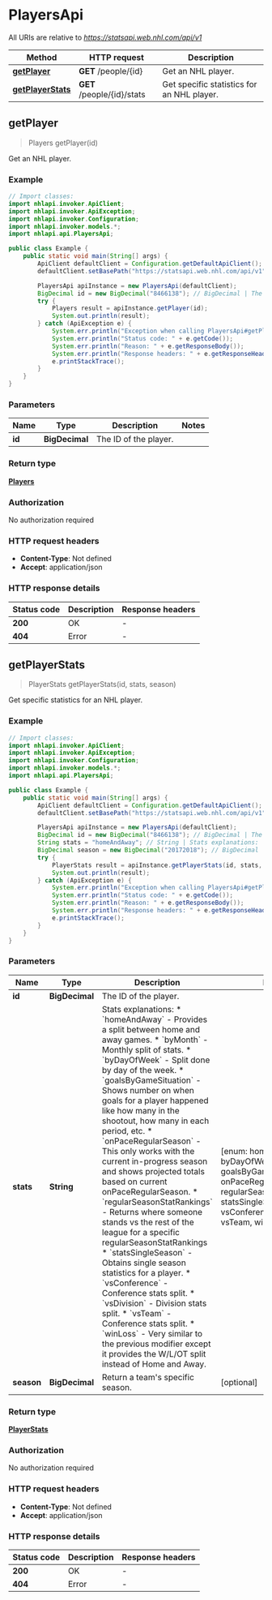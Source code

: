 # PlayersApi

All URIs are relative to *https://statsapi.web.nhl.com/api/v1*

| Method | HTTP request | Description |
|------------- | ------------- | -------------|
| [**getPlayer**](PlayersApi.md#getPlayer) | **GET** /people/{id} | Get an NHL player. |
| [**getPlayerStats**](PlayersApi.md#getPlayerStats) | **GET** /people/{id}/stats | Get specific statistics for an NHL player. |



## getPlayer

> Players getPlayer(id)

Get an NHL player.

### Example

```java
// Import classes:
import nhlapi.invoker.ApiClient;
import nhlapi.invoker.ApiException;
import nhlapi.invoker.Configuration;
import nhlapi.invoker.models.*;
import nhlapi.api.PlayersApi;

public class Example {
    public static void main(String[] args) {
        ApiClient defaultClient = Configuration.getDefaultApiClient();
        defaultClient.setBasePath("https://statsapi.web.nhl.com/api/v1");

        PlayersApi apiInstance = new PlayersApi(defaultClient);
        BigDecimal id = new BigDecimal("8466138"); // BigDecimal | The ID of the player.
        try {
            Players result = apiInstance.getPlayer(id);
            System.out.println(result);
        } catch (ApiException e) {
            System.err.println("Exception when calling PlayersApi#getPlayer");
            System.err.println("Status code: " + e.getCode());
            System.err.println("Reason: " + e.getResponseBody());
            System.err.println("Response headers: " + e.getResponseHeaders());
            e.printStackTrace();
        }
    }
}
```

### Parameters


| Name | Type | Description  | Notes |
|------------- | ------------- | ------------- | -------------|
| **id** | **BigDecimal**| The ID of the player. | |

### Return type

[**Players**](Players.md)

### Authorization

No authorization required

### HTTP request headers

- **Content-Type**: Not defined
- **Accept**: application/json


### HTTP response details
| Status code | Description | Response headers |
|-------------|-------------|------------------|
| **200** | OK |  -  |
| **404** | Error |  -  |


## getPlayerStats

> PlayerStats getPlayerStats(id, stats, season)

Get specific statistics for an NHL player.

### Example

```java
// Import classes:
import nhlapi.invoker.ApiClient;
import nhlapi.invoker.ApiException;
import nhlapi.invoker.Configuration;
import nhlapi.invoker.models.*;
import nhlapi.api.PlayersApi;

public class Example {
    public static void main(String[] args) {
        ApiClient defaultClient = Configuration.getDefaultApiClient();
        defaultClient.setBasePath("https://statsapi.web.nhl.com/api/v1");

        PlayersApi apiInstance = new PlayersApi(defaultClient);
        BigDecimal id = new BigDecimal("8466138"); // BigDecimal | The ID of the player.
        String stats = "homeAndAway"; // String | Stats explanations:   * `homeAndAway` - Provides a split between home and away games.   * `byMonth` - Monthly split of stats.   * `byDayOfWeek` - Split done by day of the week.   * `goalsByGameSituation` - Shows number on when goals for a player happened like how many in the shootout, how many in each period, etc.   * `onPaceRegularSeason` - This only works with the current in-progress season and shows projected totals based on current onPaceRegularSeason.   * `regularSeasonStatRankings` - Returns where someone stands vs the rest of the league for a specific regularSeasonStatRankings   * `statsSingleSeason` - Obtains single season statistics for a player.   * `vsConference` - Conference stats split.   * `vsDivision` - Division stats split.   * `vsTeam` - Conference stats split.   * `winLoss` - Very similar to the previous modifier except it provides the W/L/OT split instead of Home and Away. 
        BigDecimal season = new BigDecimal("20172018"); // BigDecimal | Return a team's specific season.
        try {
            PlayerStats result = apiInstance.getPlayerStats(id, stats, season);
            System.out.println(result);
        } catch (ApiException e) {
            System.err.println("Exception when calling PlayersApi#getPlayerStats");
            System.err.println("Status code: " + e.getCode());
            System.err.println("Reason: " + e.getResponseBody());
            System.err.println("Response headers: " + e.getResponseHeaders());
            e.printStackTrace();
        }
    }
}
```

### Parameters


| Name | Type | Description  | Notes |
|------------- | ------------- | ------------- | -------------|
| **id** | **BigDecimal**| The ID of the player. | |
| **stats** | **String**| Stats explanations:   * &#x60;homeAndAway&#x60; - Provides a split between home and away games.   * &#x60;byMonth&#x60; - Monthly split of stats.   * &#x60;byDayOfWeek&#x60; - Split done by day of the week.   * &#x60;goalsByGameSituation&#x60; - Shows number on when goals for a player happened like how many in the shootout, how many in each period, etc.   * &#x60;onPaceRegularSeason&#x60; - This only works with the current in-progress season and shows projected totals based on current onPaceRegularSeason.   * &#x60;regularSeasonStatRankings&#x60; - Returns where someone stands vs the rest of the league for a specific regularSeasonStatRankings   * &#x60;statsSingleSeason&#x60; - Obtains single season statistics for a player.   * &#x60;vsConference&#x60; - Conference stats split.   * &#x60;vsDivision&#x60; - Division stats split.   * &#x60;vsTeam&#x60; - Conference stats split.   * &#x60;winLoss&#x60; - Very similar to the previous modifier except it provides the W/L/OT split instead of Home and Away.  | [enum: homeAndAway, byDayOfWeek, byMonth, goalsByGameSituation, onPaceRegularSeason, regularSeasonStatRankings, statsSingleSeason, vsConference, vsDivision, vsTeam, winLoss] |
| **season** | **BigDecimal**| Return a team&#39;s specific season. | [optional] |

### Return type

[**PlayerStats**](PlayerStats.md)

### Authorization

No authorization required

### HTTP request headers

- **Content-Type**: Not defined
- **Accept**: application/json


### HTTP response details
| Status code | Description | Response headers |
|-------------|-------------|------------------|
| **200** | OK |  -  |
| **404** | Error |  -  |

